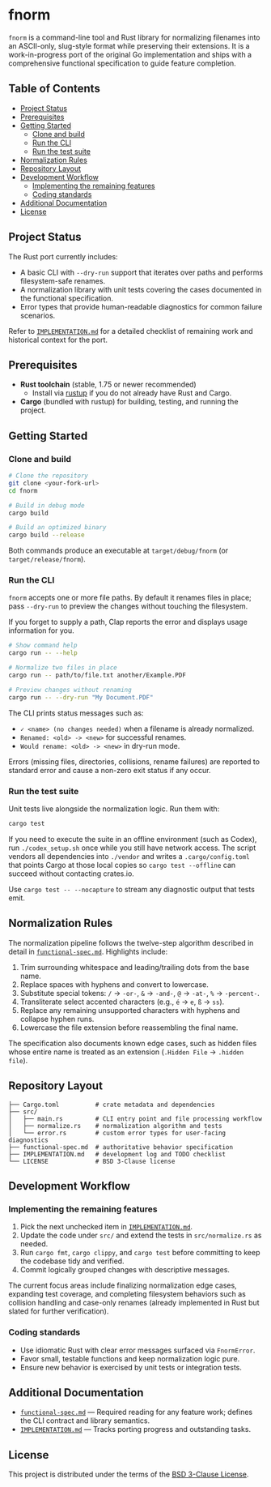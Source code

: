 # fnorm

`fnorm` is a command-line tool and Rust library for normalizing filenames into an ASCII-only, slug-style format while preserving their extensions. It is a work-in-progress port of the original Go implementation and ships with a comprehensive functional specification to guide feature completion.

## Table of Contents
- [Project Status](#project-status)
- [Prerequisites](#prerequisites)
- [Getting Started](#getting-started)
  - [Clone and build](#clone-and-build)
  - [Run the CLI](#run-the-cli)
  - [Run the test suite](#run-the-test-suite)
- [Normalization Rules](#normalization-rules)
- [Repository Layout](#repository-layout)
- [Development Workflow](#development-workflow)
  - [Implementing the remaining features](#implementing-the-remaining-features)
  - [Coding standards](#coding-standards)
- [Additional Documentation](#additional-documentation)
- [License](#license)

## Project Status
The Rust port currently includes:

- A basic CLI with `--dry-run` support that iterates over paths and performs filesystem-safe renames.
- A normalization library with unit tests covering the cases documented in the functional specification.
- Error types that provide human-readable diagnostics for common failure scenarios.

Refer to [`IMPLEMENTATION.md`](IMPLEMENTATION.md) for a detailed checklist of remaining work and historical context for the port.

## Prerequisites

- **Rust toolchain** (stable, 1.75 or newer recommended)
  - Install via [rustup](https://rustup.rs/) if you do not already have Rust and Cargo.
- **Cargo** (bundled with rustup) for building, testing, and running the project.

## Getting Started

### Clone and build

```bash
# Clone the repository
git clone <your-fork-url>
cd fnorm

# Build in debug mode
cargo build

# Build an optimized binary
cargo build --release
```

Both commands produce an executable at `target/debug/fnorm` (or `target/release/fnorm`).

### Run the CLI

`fnorm` accepts one or more file paths. By default it renames files in place; pass `--dry-run` to preview the changes without touching the filesystem.

If you forget to supply a path, Clap reports the error and displays usage information for you.

```bash
# Show command help
cargo run -- --help

# Normalize two files in place
cargo run -- path/to/file.txt another/Example.PDF

# Preview changes without renaming
cargo run -- --dry-run "My Document.PDF"
```

The CLI prints status messages such as:

- `✓ <name> (no changes needed)` when a filename is already normalized.
- `Renamed: <old> -> <new>` for successful renames.
- `Would rename: <old> -> <new>` in dry-run mode.

Errors (missing files, directories, collisions, rename failures) are reported to standard error and cause a non-zero exit status if any occur.

### Run the test suite

Unit tests live alongside the normalization logic. Run them with:

```bash
cargo test
```

If you need to execute the suite in an offline environment (such as Codex), run
`./codex_setup.sh` once while you still have network access. The script vendors
all dependencies into `./vendor` and writes a `.cargo/config.toml` that points
Cargo at those local copies so `cargo test --offline` can succeed without
contacting crates.io.

Use `cargo test -- --nocapture` to stream any diagnostic output that tests emit.

## Normalization Rules

The normalization pipeline follows the twelve-step algorithm described in detail in [`functional-spec.md`](functional-spec.md). Highlights include:

1. Trim surrounding whitespace and leading/trailing dots from the base name.
2. Replace spaces with hyphens and convert to lowercase.
3. Substitute special tokens: `/` → `-or-`, `&` → `-and-`, `@` → `-at-`, `%` → `-percent-`.
4. Transliterate select accented characters (e.g., `é` → `e`, `ß` → `ss`).
5. Replace any remaining unsupported characters with hyphens and collapse hyphen runs.
6. Lowercase the file extension before reassembling the final name.

The specification also documents known edge cases, such as hidden files whose entire name is treated as an extension (`.Hidden File` → `.hidden file`).

## Repository Layout

```
├── Cargo.toml          # crate metadata and dependencies
├── src/
│   ├── main.rs         # CLI entry point and file processing workflow
│   ├── normalize.rs    # normalization algorithm and tests
│   └── error.rs        # custom error types for user-facing diagnostics
├── functional-spec.md  # authoritative behavior specification
├── IMPLEMENTATION.md   # development log and TODO checklist
└── LICENSE             # BSD 3-Clause license
```

## Development Workflow

### Implementing the remaining features

1. Pick the next unchecked item in [`IMPLEMENTATION.md`](IMPLEMENTATION.md).
2. Update the code under `src/` and extend the tests in `src/normalize.rs` as needed.
3. Run `cargo fmt`, `cargo clippy`, and `cargo test` before committing to keep the codebase tidy and verified.
4. Commit logically grouped changes with descriptive messages.

The current focus areas include finalizing normalization edge cases, expanding test coverage, and completing filesystem behaviors such as collision handling and case-only renames (already implemented in Rust but slated for further verification).

### Coding standards

- Use idiomatic Rust with clear error messages surfaced via `FnormError`.
- Favor small, testable functions and keep normalization logic pure.
- Ensure new behavior is exercised by unit tests or integration tests.

## Additional Documentation

- [`functional-spec.md`](functional-spec.md) — Required reading for any feature work; defines the CLI contract and library semantics.
- [`IMPLEMENTATION.md`](IMPLEMENTATION.md) — Tracks porting progress and outstanding tasks.

## License

This project is distributed under the terms of the [BSD 3-Clause License](LICENSE).
